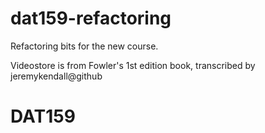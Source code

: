 # dat159-refactoring
Refactoring bits for the new course.

Videostore is from Fowler's 1st edition book, transcribed by jeremykendall@github
# DAT159
